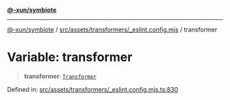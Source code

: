 [**@-xun/symbiote**](../../../../../README.md)

***

[@-xun/symbiote](../../../../../README.md) / [src/assets/transformers/\_eslint.config.mjs](../README.md) / transformer

# Variable: transformer

> **transformer**: [`Transformer`](../../../type-aliases/Transformer.md)

Defined in: [src/assets/transformers/\_eslint.config.mjs.ts:830](https://github.com/Xunnamius/symbiote/blob/3708c142929779cedae6f80fd8d92e8d468daaf9/src/assets/transformers/_eslint.config.mjs.ts#L830)
